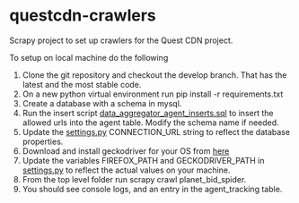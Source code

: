 # questcdn-crawlers

Scrapy project to set up crawlers for the Quest CDN project.

To setup on local machine do the following

1. Clone the git repository and checkout the develop branch. That has the latest and the most stable code.
2. On a new python virtual environment run pip install -r requirements.txt
3. Create a database with a schema in mysql.
4. Run the insert script [data_aggregator_agent_inserts.sql](sql/data_aggregator_agent_inserts.sql) to insert the
   allowed urls into the agent table. Modify the schema name if needed.
5. Update the [settings.py](questcdn/settings.py) CONNECTION_URL string to reflect the database properties.
6. Download and install geckodriver for your OS from [here](https://github.com/mozilla/geckodriver/releases)
7. Update the variables FIREFOX_PATH and GECKODRIVER_PATH in [settings.py](questcdn/settings.py) to reflect the actual
   values on your machine.
8. From the top level folder run scrapy crawl planet_bid_spider.
9. You should see console logs, and an entry in the agent_tracking table.